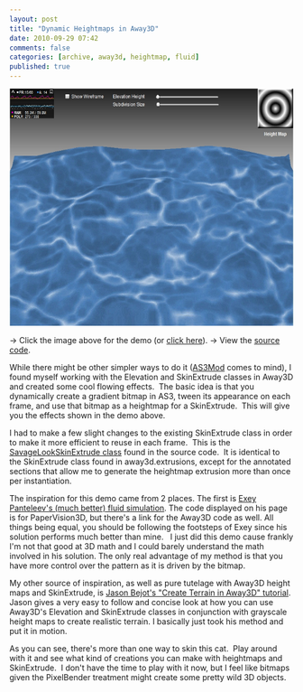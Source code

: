 ```yaml
---
layout: post
title: "Dynamic Heightmaps in Away3D"
date: 2010-09-29 07:42
comments: false
categories: [archive, away3d, heightmap, fluid]
published: true
---
```


<p style="text-align: center;"><a href="/demos/away3d_heightmap/away3d_heightmap.html" class="fancybox.iframe"><img title="away3d_heightmap" src="/images/water.jpg" alt="" width="561" height="420" /></a></p>

→ Click the image above for the demo (or <a class="fancybox.iframe" href="/demos/away3d_heightmap/away3d_heightmap.html">click here</a>).
→ View the <a href="/demos/away3d_heightmap/srcview/index.html">source code</a>.

While there might be other simpler ways to do it (<a href="http://code.google.com/p/as3dmod/" target="_blank">AS3Mod</a> comes to mind), I found myself working with the Elevation and SkinExtrude classes in Away3D and created some cool flowing effects.  The basic idea is that you dynamically create a gradient bitmap in AS3, tween its appearance on each frame, and use that bitmap as a heightmap for a SkinExtrude.  This will give you the effects shown in the demo above.

I had to make a few slight changes to the existing SkinExtrude class in order to make it more efficient to reuse in each frame.  This is the <a href="/demos/away3d_heightmap/srcview/" target="_self">SavageLookSkinExtrude class</a> found in the source code.  It is identical to the SkinExtrude class found in away3d.extrusions, except for the annotated sections that allow me to generate the heightmap extrusion more than once per instantiation.

The inspiration for this demo came from 2 places.  The first is <a href="http://exey.ru/blog/home/fluid-simulation-pv3d-and-away3d" target="_blank">Exey Panteleev's (much better) fluid simulation</a>. The code displayed on his page is for PaperVision3D, but there's a link for the Away3D code as well.  All things being equal, you should be following the footsteps of Exey since his solution performs much better than mine.   I just did this demo cause frankly I'm not that good at 3D math and I could barely understand the math involved in his solution. The only real advantage of my method is that you have more control over the pattern as it is driven by the bitmap.

My other source of inspiration, as well as pure tutelage with Away3D height maps and SkinExtrude, is <a href="http://jasonbejot.com/?p=307" target="_blank">Jason Bejot's "Create Terrain in Away3D" tutorial</a>.  Jason gives a very easy to follow and concise look at how you can use Away3D's Elevation and SkinExtrude classes in conjunction with grayscale height maps to create realistic terrain.  I basically just took his method and put it in motion.

As you can see, there's more than one way to skin this cat.  Play around with it and see what kind of creations you can make with heightmaps and SkinExtrude.  I don't have the time to play with it now, but I feel like bitmaps given the PixelBender treatment might create some pretty wild 3D objects.
